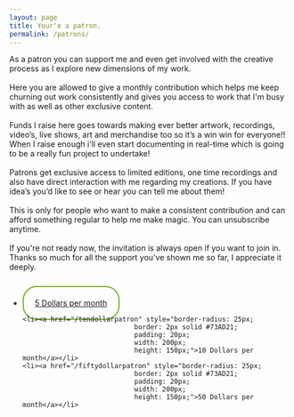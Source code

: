 ```yaml
---
layout: page
title: Your'e a patron.
permalink: /patrons/
---
```

<div class="page">

  As a patron you can support me and even get involved with the creative process as I explore new dimensions of my work.
  <br>
  <br>
  Here you are allowed to give a monthly contribution which helps me keep churning out work consistently and gives you access to work that I'm busy with as well as other exclusive content.
  <br>
  <br>
  Funds I raise here goes towards making ever better artwork, recordings, video’s, live shows, art and merchandise too so it’s a win win for everyone!! When I raise enough i'll even start documenting in real-time which is going to be a really fun project to undertake!
  <br>
  <br>
  Patrons get exclusive access to limited editions, one time recordings and also have direct interaction with me regarding my creations. If you have idea’s you’d like to see or hear you can tell me about them!
  <br>
  <br>
  This is only for people who want to make a consistent contribution and can afford something regular to help me make magic. You can unsubscribe anytime.
  <br>
  <br>
  If you're not ready now, the invitation is always open if you want to join in. Thanks so much for all the support you’ve shown me so far, I appreciate it deeply.
  <br>
  <br>
  <br>
  <ul id="patron_subs">
    <li><a href="/fivedollarpatron" style="border-radius: 25px;
                                border: 2px solid #73AD21;
                                padding: 20px;
                                width: 200px;
                                height: 150px;">5 Dollars per month</a></li>

    <li><a href="/tendollarpatron" style="border-radius: 25px;
                                border: 2px solid #73AD21;
                                padding: 20px;
                                width: 200px;
                                height: 150px;">10 Dollars per month</a></li>
    <li><a href="/fiftydollarpatron" style="border-radius: 25px;
                                border: 2px solid #73AD21;
                                padding: 20px;
                                width: 200px;
                                height: 150px;">50 Dollars per month</a></li>
  </ul>
  <br>
  <br>
